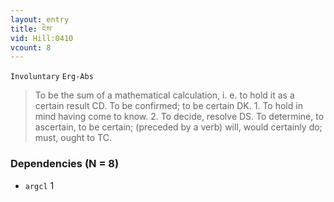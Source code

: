 ```yaml
---
layout: entry
title: ངེས་
vid: Hill:0410
vcount: 8
---
```

`Involuntary` `Erg-Abs`
> To be the sum of a mathematical calculation, i\.
e\.
 to hold it as a certain result CD\.
 To be confirmed; to be certain DK\.
 1\.
 To hold in mind having come to know\.
 2\.
 To decide, resolve DS\.
 To determine, to ascertain, to be certain; (preceded by a verb) will, would certainly do; must, ought to TC\.

### Dependencies (N = 8)
* `argcl` 1
